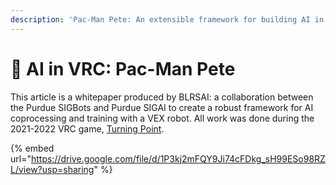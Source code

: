 ```yaml
---
description: 'Pac-Man Pete: An extensible framework for building AI in VEX Robotics'
---
```


# 🤖 AI in VRC: Pac-Man Pete

This article is a whitepaper produced by BLRSAI: a collaboration between the Purdue SIGBots and Purdue SIGAI to create a robust framework for AI coprocessing and training with a VEX robot. All work was done during the 2021-2022 VRC game, [Turning Point](https://www.youtube.com/watch?v=H8XcvADUXTE).&#x20;

{% embed url="https://drive.google.com/file/d/1P3kj2mFQY9Ji74cFDkg_sH99ESo98RZL/view?usp=sharing" %}
